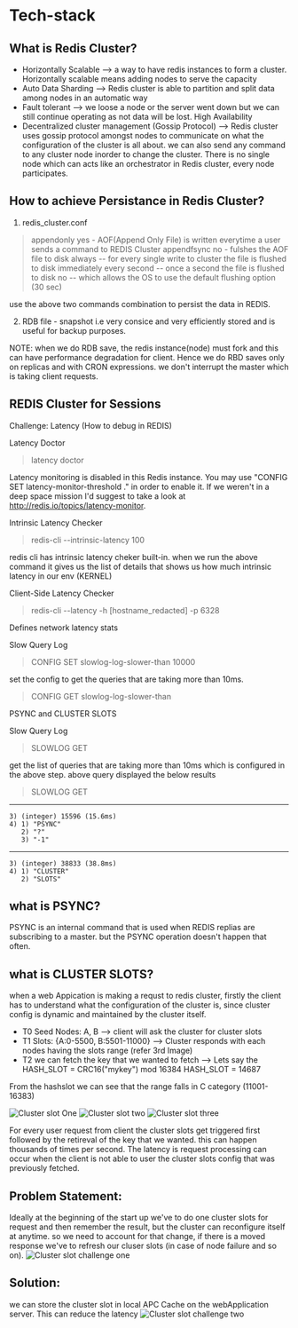 # Tech-stack

## What is Redis Cluster?

* Horizontally Scalable --> a way to have redis instances to form a cluster. Horizontally scalable means adding nodes to serve the capacity
* Auto Data Sharding --> Redis cluster is able to partition and split data among nodes in an automatic way 
* Fault tolerant --> we loose a node or the server went down but we can still continue operating as not data will be lost. High Availability
* Decentralized cluster management (Gossip Protocol) --> Redis cluster uses gossip protocol amongst nodes to communicate on what the configuration of the cluster is all about. we can also send any command to any cluster node inorder to change the cluster. There is no single node which can acts like an orchestrator in Redis cluster, every node participates. 

## How to achieve Persistance in Redis Cluster? 

1. redis_cluster.conf
> appendonly yes - AOF(Append Only File) is written everytime a user sends a command to REDIS Cluster
> appendfsync no - fulshes the AOF file to disk 
	always -- for every single write to cluster the file is flushed to disk immediately
	every second -- once a second the file is flushed to disk
	no -- which allows the OS to use the default flushing option (30 sec)

use the above two commands combination to persist the data in REDIS.

2. RDB file - snapshot i.e very consice and very efficiently stored and is useful for backup purposes.

NOTE: when we do RDB save, the redis instance(node) must fork and this can have performance degradation for client. Hence we do RBD saves only on replicas and with CRON expressions. 
we don't interrupt the master which is taking client requests.

## REDIS Cluster for Sessions
Challenge: Latency (How to debug in REDIS)

Latency Doctor

> latency doctor

Latency monitoring is disabled in this Redis instance. 
You may use "CONFIG SET latency-monitor-threshold <milliseconds>." in order to enable it. 
If we weren't in a deep space mission I'd suggest to take a look at http://redis.io/topics/latency-monitor.

Intrinsic Latency Checker

> redis-cli --intrinsic-latency 100

redis cli has intrinsic latency cheker built-in.
when we run the above command it gives us the list of details that shows us how much intrinsic latency in our env (KERNEL)

Client-Side Latency Checker

> redis-cli --latency -h [hostname_redacted] -p 6328

Defines network latency stats

Slow Query Log

> CONFIG SET slowlog-log-slower-than 10000

set the config to get the queries that are taking more than 10ms.

> CONFIG GET slowlog-log-slower-than


PSYNC and CLUSTER SLOTS

Slow Query Log

> SLOWLOG GET

get the list of queries that are taking more than 10ms which is configured in the above step.
above query displayed the below results

> SLOWLOG GET
---
	3) (integer) 15596 (15.6ms)
	4) 1) "PSYNC"
	   2) "?"
	   3) "-1"
---
	3) (integer) 38833 (38.8ms)
	4) 1) "CLUSTER"
	   2) "SLOTS"
	   
## what is PSYNC? 
PSYNC is an internal command that is used when REDIS replias are subscribing to a master. but the PSYNC operation doesn't happen that often.


## what is CLUSTER SLOTS?
when a web Appication is making a requst to redis cluster, firstly the client has to understand what the configuration of the cluster is, since cluster config is dynamic 
and maintained by the cluster itself.

* T0 Seed Nodes: A, B --> client will ask the cluster for cluster slots
* T1 Slots: {A:0-5500, B:5501-11000} --> Cluster responds with each nodes having the slots range (refer 3rd Image)
* T2 we can fetch the key that we wanted to fetch 
	--> Lets say the HASH_SLOT = CRC16("mykey") mod 16384 HASH_SLOT = 14687

From the hashslot we can see that the range falls in C category (11001-16383)

![Cluster slot One][cluster-slot-1]
![Cluster slot two][cluster-slot-2]
![Cluster slot three][cluster-slot-3]


For every user request from client the cluster slots get triggered first followed by the retireval of the key that we wanted. this can happen thousands of times per second. 
The latency is request processing can occur when the client is not able to user the cluster slots config that was previously fetched.

## Problem Statement:

Ideally at the beginning of the start up we've to do one cluster slots for request and then remember the result, but the cluster can reconfigure itself at anytime. 
so we need to account for that change, if there is a moved response we've to refresh our cluser slots (in case of node failure and so on).
![Cluster slot challenge one][cluster-slot-1]

## Solution: 

we can store the cluster slot in local APC Cache on the webApplication server. This can reduce the latency
![Cluster slot challenge two][cluster-slot-1]

[cluster-slot-1]: redis-theory/blob/REDIS-cluster-slots-1.PNG
[cluster-slot-2]: redis-theory/blob/REDIS-cluster-slots-2.PNG
[cluster-slot-3]: redis-theory/blob/REDIS-cluster-slots-3.PNG
[Cluster-slot-challenge-one]: redis-theory/blob/REDIS-cluster-slots-challenge-solution.PNG
[Cluster-slot-challenge-two]: redis-theory/blob/REDIS-cluster-slots-challenge.PNG